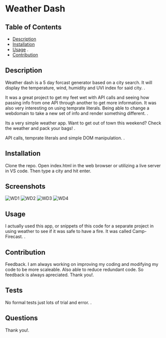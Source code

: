 # Weather Dash 
  

  ## Table of Contents

  * [Description](#description)
  * [Installation](#installation)
  * [Usage](#usage)
  .
  * [Contribution](#contribution)
  
  ## Description 

  Weather dash is a 5 day forcast generator based on a city search. It will display the temperature, wind, humidity and UVI index for said city. .

  It was a great project to get my feet wet with API calls and seeing how passing info from one API through another to get more information. It was also very interesting on using temprate literals. Being able to change a webdomain to take a new set of info and render something different. .

  Its a very simple weather app. Want to get out of town this weekend? Check the weather and pack your bags! .

  API calls, temprate literals and simple DOM manipulation. .

 

  ## Installation
  Clone the repo. Open index.html in the web browser or utilizing a live server in VS code. Then type a city and hit enter.
  
  ## Screenshots
  
![WD1](https://user-images.githubusercontent.com/97492542/193733068-f55b0bfe-d8ae-4f46-8c30-f35a6c03cb2e.png)
![WD2](https://user-images.githubusercontent.com/97492542/193733069-4c42747c-0156-4754-bffb-5433a1de2183.png)
![WD3](https://user-images.githubusercontent.com/97492542/193733070-801cc329-5136-4b5a-bf58-ef1440bf1498.png)
![WD4](https://user-images.githubusercontent.com/97492542/193733071-651aecff-b529-4110-9578-b43112de6866.png)

  ## Usage

  I actually used this app, or snippets of this code for a separate project in using weather to see if it was safe to have a fire. It was called Camp-Firecast. .

  ## Contribution

  Feedback. I am always working on improving my coding and modifying my code to be more scaleable. Also able to reduce redundant code. So feedback is always apreciated. Thank you!.

  ## Tests

  No formal tests just lots of trial and error. .

  ## Questions

  Thank you!.

  
